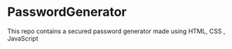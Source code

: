 # PasswordGenerator
This repo contains a secured password generator made using HTML, CSS , JavaScript
